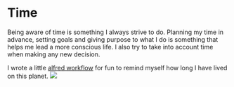 # Time
Being aware of time is something I always strive to do. Planning my time in advance, setting goals and giving purpose to what I do is something that helps me lead a more conscious life. I also try to take into account time when making any new decision.

I wrote a little [alfred workflow](https://github.com/nikitavoloboev/small-workflows/blob/master/birthday#readme) for fun to remind myself how long I have lived on this planet.
![](https://i.imgur.com/0DnkJC5.png)